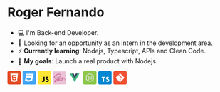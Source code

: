 # Roger Fernando

- :computer: I'm Back-end Developer.
- :eyes: Looking for an opportunity as an intern in the development area.
- :zap: __Currently learning__: Nodejs, Typescript, APIs and Clean Code.
- :rocket: __My goals__: Launch a real product with Nodejs.

<p align="left">
  <img src="assets/html.svg" width="30" height="30"/>
  <img src="assets/css.svg" width="30" height="30"/>
  <img src="assets/javascript.svg" width="30" height="30"/>
  <img src="assets/sass.png" width="30" height="30"/>
  <img src="assets/vuejs.svg" width="30" height="30"/>
  <img src="assets/node.svg" width="30" height="30"/>
  <img src="assets/typescript.svg" width="30" height="30"/>
  <img src="assets/git.svg" width="30" height="30"/>
</p>
